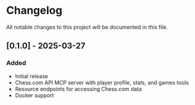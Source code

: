 # Changelog

All notable changes to this project will be documented in this file.

## [0.1.0] - 2025-03-27

### Added
- Initial release
- Chess.com API MCP server with player profile, stats, and games tools
- Resource endpoints for accessing Chess.com data
- Docker support
